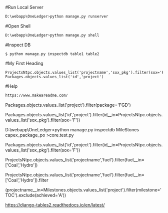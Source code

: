 #Run Local Server
```bash
D:\webapp\OneLedger>python manage.py runserver
```
#Open Shell
```bash
D:\webapp\OneLedger>python manage.py shell
```

#Inspect DB
```
$ python manage.py inspectdb table1 table2
```

#My First Heading
```
ProjectsNtpc.objects.values_list('projectname','sox_pkg').filter(sox='F')
Packages.objects.values_list('id','project')
```
#Help
```bash
https://www.makeareadme.com/
```

Packages.objects.values_list('project').filter(package='FGD')


Packages.objects.values_list('id','project').filter(id__in=ProjectsNtpc.objects.values_list('sox_pkg').filter(sox='F'))



D:\webapp\OneLedger>python manage.py inspectdb MileStones capex_package_po >core.test.py



Packages.objects.values_list('id','project').filter(id__in=ProjectsNtpc.objects.values_list('sox_pkg').filter(sox='F'))

ProjectsNtpc.objects.values_list('projectname','fuel').filter(fuel__in= ['Coal','Hydro'])

ProjectsNtpc.objects.values_list('projectname','fuel').filter(fuel__in= ['Coal','Hydro']).filter

(projectname__in=Milestones.objects.values_list('project').filter(milestone='TOC').exclude(achieved='A'))


https://django-tables2.readthedocs.io/en/latest/
